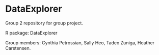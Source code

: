 # DataExplorer
Group 2 repository for group project. 

R package: DataExplorer

Group members: Cynthia Petrossian, Sally Heo, Tadeo Zuniga, Heather Carstensen.
